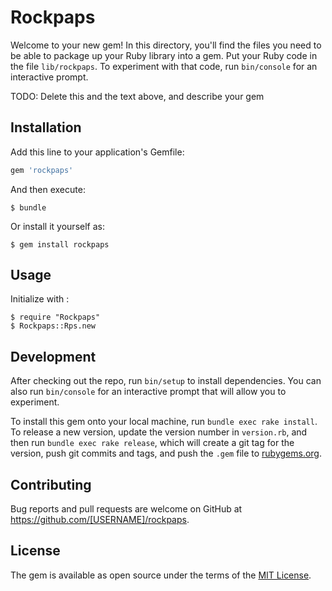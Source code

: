 # Rockpaps

Welcome to your new gem! In this directory, you'll find the files you need to be able to package up your Ruby library into a gem. Put your Ruby code in the file `lib/rockpaps`. To experiment with that code, run `bin/console` for an interactive prompt.

TODO: Delete this and the text above, and describe your gem

## Installation

Add this line to your application's Gemfile:

```ruby
gem 'rockpaps'
```

And then execute:

    $ bundle

Or install it yourself as:

    $ gem install rockpaps

## Usage

Initialize with :

    $ require "Rockpaps"
    $ Rockpaps::Rps.new


## Development

After checking out the repo, run `bin/setup` to install dependencies. You can also run `bin/console` for an interactive prompt that will allow you to experiment.

To install this gem onto your local machine, run `bundle exec rake install`. To release a new version, update the version number in `version.rb`, and then run `bundle exec rake release`, which will create a git tag for the version, push git commits and tags, and push the `.gem` file to [rubygems.org](https://rubygems.org).

## Contributing

Bug reports and pull requests are welcome on GitHub at https://github.com/[USERNAME]/rockpaps.


## License

The gem is available as open source under the terms of the [MIT License](http://opensource.org/licenses/MIT).


